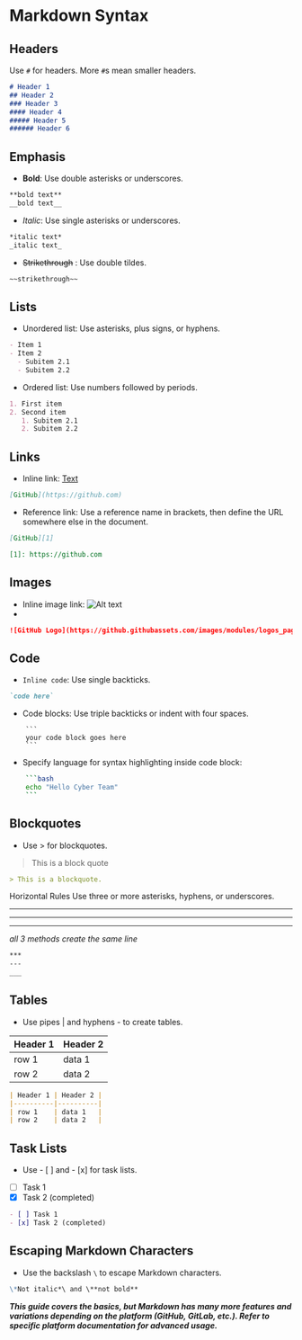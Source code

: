 # Markdown Syntax

## Headers

Use `#` for headers. More `#`s mean smaller headers.

```markdown
# Header 1
## Header 2
### Header 3
#### Header 4
##### Header 5
###### Header 6
```
## Emphasis
- **Bold**: Use double asterisks or underscores.

```markdown
**bold text**
__bold text__
```
- _Italic_: Use single asterisks or underscores.

```markdown
*italic text*
_italic text_
```

- ~~Strikethrough~~ : Use double tildes.
```markdown
~~strikethrough~~
```

## Lists
- Unordered list: Use asterisks, plus signs, or hyphens.

```markdown
- Item 1
- Item 2
  - Subitem 2.1
  - Subitem 2.2
```
- Ordered list: Use numbers followed by periods.

```markdown
1. First item
2. Second item
   1. Subitem 2.1
   2. Subitem 2.2
```
## Links
- Inline link: [Text](URL)

```markdown
[GitHub](https://github.com)
```
- Reference link: Use a reference name in brackets, then define the URL somewhere else in the document.

```markdown
[GitHub][1]

[1]: https://github.com
```
## Images
- Inline image link: ![Alt text](URL)
- 

```markdown
![GitHub Logo](https://github.githubassets.com/images/modules/logos_page/GitHub-Mark.png)
```
## Code
- `Inline code`: Use single backticks.

```markdown
`code here`
```

- Code blocks: Use triple backticks or indent with four spaces.

```
    ```
    your code block goes here
    ```
```

- Specify language for syntax highlighting inside code block:

```bash
    ```bash
    echo "Hello Cyber Team"
    ```
```

## Blockquotes
- Use > for blockquotes.
> This is a block quote
```markdown
> This is a blockquote.
```
Horizontal Rules
Use three or more asterisks, hyphens, or underscores.

****
----
____
*all 3 methods create the same line*

```markdown
***
---
___

```
## Tables
- Use pipes | and hyphens - to create tables.

| Header 1 | Header 2 |
|----------|----------|
| row 1    | data 1   |
| row 2    | data 2   |

```markdown
| Header 1 | Header 2 |
|----------|----------|
| row 1    | data 1   |
| row 2    | data 2   |
```

## Task Lists
- Use - [ ] and - [x] for task lists.

- [ ] Task 1
- [x] Task 2 (completed)

```markdown
- [ ] Task 1
- [x] Task 2 (completed)
```

## Escaping Markdown Characters
 - Use the backslash `\` to escape Markdown characters.

```markdown
\*Not italic*\ and \**not bold**
```


    
***This guide covers the basics, but Markdown has many more features and variations depending on the platform (GitHub, GitLab, etc.). Refer to specific platform documentation for advanced usage.***

